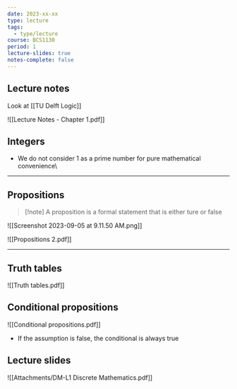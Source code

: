 ```yaml
---
date: 2023-xx-xx
type: lecture
tags:
  - type/lecture
course: BCS1130
period: 1
lecture-slides: true
notes-complete: false
---
```

## Lecture notes
Look at [[TU Delft Logic]]

![[Lecture Notes - Chapter 1.pdf]]

## Integers
- We do not consider 1 as a prime number for pure mathematical convenience\

-  - -


## Propositions
> [!note] A proposition is a formal statement that is either ture or false

![[Screenshot 2023-09-05 at 9.11.50 AM.png]]

![[Propositions 2.pdf]]

- - - 




## Truth tables
![[Truth tables.pdf]]

## Conditional propositions
![[Conditional propositions.pdf]]

- If the assumption is false, the conditional is always true

## Lecture slides
![[Attachments/DM-L1 Discrete Mathematics.pdf]]
